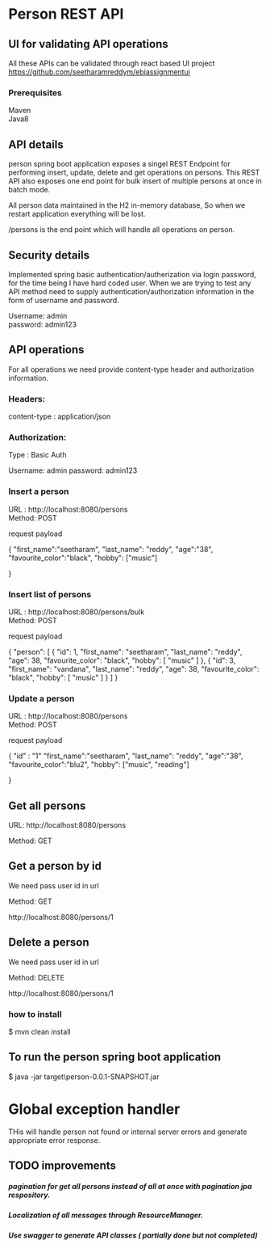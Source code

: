 # Person REST API

## UI for validating API operations

All these APIs can be validated through react based UI project https://github.com/seetharamreddym/ebiassignmentui

### Prerequisites
Maven <br/>
Java8

## API details

person spring boot application exposes a singel REST Endpoint for performing insert, update, delete and get operations on persons.
This REST API also exposes one end point for bulk insert of multiple persons at once in batch mode.

All person data maintained in the H2 in-memory database, So when we restart application everything will be lost.

/persons is the end point which will handle all operations on person.

## Security details

Implemented spring basic authentication/autherization via login password, for the time being I have hard coded user.
When we are trying to test any API method need to supply authentication/authorization information in the form of username and password.

Username:  admin <br/>
password:  admin123



## API operations  

For all operations we need provide content-type header and authorization information.

### Headers:

content-type : application/json

### Authorization:

Type : Basic Auth  

Username:  admin
password:  admin123

### Insert a person 

URL :  http://localhost:8080/persons  
Method: POST

request payload

{
	"first_name":"seetharam",
	"last_name": "reddy",
	"age":"38",
	"favourite_color":"black",
	"hobby": ["music"]

}


### Insert list of persons
 

URL :  http://localhost:8080/persons/bulk  
Method: POST

request payload

{
    "person": [
        {
            "id": 1,
            "first_name": "seetharam",
            "last_name": "reddy",
            "age": 38,
            "favourite_color": "black",
            "hobby": [
                "music"
            ]
        },
        {
            "id": 3,
            "first_name": "vandana",
            "last_name": "reddy",
            "age": 38,
            "favourite_color": "black",
            "hobby": [
                "music"
            ]
        }
    ]
}


### Update a person 

URL :  http://localhost:8080/persons  
Method: POST

request payload

{   "id" : "1"
	"first_name":"seetharam",
	"last_name": "reddy",
	"age":"38",
	"favourite_color":"blu2",
	"hobby": ["music", "reading"]

}


## Get all persons 

URL:  http://localhost:8080/persons

Method: GET

## Get a person by id

We need pass  user id in url

Method: GET

http://localhost:8080/persons/1

## Delete a person

We need pass  user id in url

Method: DELETE

http://localhost:8080/persons/1


### how to install 

$ mvn clean install

## To run the person spring boot application

$ java -jar target\person-0.0.1-SNAPSHOT.jar



# Global exception handler

THis will handle person not found or internal server errors and generate appropriate error response.


## TODO improvements

##### pagination for get all persons instead of all at once with pagination jpa respository.
##### Localization of all  messages through ResourceManager.
##### Use swagger to generate API classes ( partially done but not completed)

